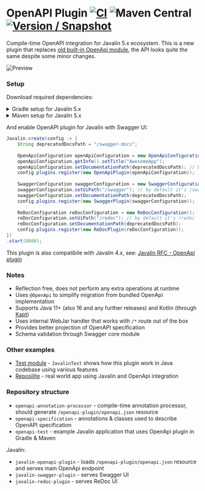 # OpenAPI Plugin [![CI](https://github.com/javalin/javalin-openapi/actions/workflows/gradle.yml/badge.svg)](https://github.com/javalin/javalin-openapi/actions/workflows/gradle.yml) ![Maven Central](https://img.shields.io/maven-central/v/io.javalin.community.openapi/openapi-annotation-processor?label=Maven%20Central) [![Version / Snapshot](https://maven.reposilite.com/api/badge/latest/snapshots/io/javalin/community/openapi/javalin-openapi-plugin?color=A97BFF&name=Snapshot)](https://maven.reposilite.com/#/snapshots/io/javalin/community/openapi)
Compile-time OpenAPI integration for Javalin 5.x ecosystem.
This is a new plugin that replaces [old built-in OpenApi module](https://github.com/javalin/javalin/tree/javalin-4x/javalin-openapi), 
the API looks quite the same despite some minor changes.

![Preview](https://user-images.githubusercontent.com/4235722/122982162-d2344f80-d39a-11eb-9a93-e52b9b7b7b53.png)

### Setup
Download required dependencies:

<details>
    <summary>Gradle setup for Javalin 5.x</summary>

```groovy
repositories {
    // For snapshots
    maven { url 'https://maven.reposilite.com/snapshots' }
}

dependencies {
    def openapi = "5.1.2"
    
    // For Java projects
    annotationProcessor("io.javalin.community.openapi:openapi-annotation-processor:$openapi")
    // For Kotlin projects
    kapt("io.javalin.community.openapi:openapi-annotation-processor:$openapi")

    implementation("io.javalin.community.openapi:javalin-openapi-plugin:$openapi") // for /openapi route with JSON scheme
    implementation("io.javalin.community.openapi:javalin-swagger-plugin:$openapi") // for Swagger UI
    implementation("io.javalin.community.openapi:javalin-redoc-plugin:$openapi") // for ReDoc UI
}
```

</details>

<details>
    <summary>Maven setup for Javalin 5.x</summary>

```xml
<project>
    <properties>
        <javalin.version>5.1.2</javalin.version>
    </properties>
    
    <repositories>
        <!-- Snapshots -->
        <repository>
            <id>reposilite-repository</id>
            <url>https://maven.reposilite.com/snapshots</url>
        </repository>
    </repositories>
    
    <dependencies>
        <!-- OpenApi plugin -->
        <dependency>
            <groupId>io.javalin.community.openapi</groupId>
            <artifactId>javalin-openapi-plugin</artifactId>
            <version>${javalin.version}</version>
        </dependency>
        <!-- Swagger plugin -->
        <dependency>
            <groupId>io.javalin.community.openapi</groupId>
            <artifactId>javalin-swagger-plugin</artifactId>
            <version>${javalin.version}</version>
        </dependency>
        <!-- ReDoc plugin -->
        <dependency>
            <groupId>io.javalin.community.openapi</groupId>
            <artifactId>javalin-redoc-plugin</artifactId>
            <version>${javalin.version}</version>
        </dependency>
        <dependency>
            <groupId>org.webjars.npm</groupId>
            <artifactId>redoc</artifactId>
            <version>2.0.0-rc.70</version>
            <exclusions>
                <exclusion>
                    <groupId>*</groupId>
                    <artifactId>*</artifactId>
                </exclusion>
            </exclusions>
        </dependency>
    </dependencies>
    
    <build>
        <pluginManagement>
            <plugins>
                <plugin>
                    <groupId>org.apache.maven.plugins</groupId>
                    <artifactId>maven-compiler-plugin</artifactId>
                    <version>3.10.1</version>
                    <configuration>
                        <annotationProcessorPaths>
                            <annotationProcessorPath>
                                <groupId>io.javalin.community.openapi</groupId>
                                <artifactId>openapi-annotation-processor</artifactId>
                                <version>${javalin.version}</version>
                            </annotationProcessorPath>
                        </annotationProcessorPaths>
                    </configuration>
                </plugin>
            </plugins>
        </pluginManagement>
    </build>
</project>
```

</details>

And enable OpenAPI plugin for Javalin with Swagger UI:

```java
Javalin.create(config -> {
    String deprecatedDocsPath = "/swagger-docs";
    
    OpenApiConfiguration openApiConfiguration = new OpenApiConfiguration();
    openApiConfiguration.getInfo().setTitle("AwesomeApp");
    openApiConfiguration.setDocumentationPath(deprecatedDocsPath); // by default it's /openapi
    config.plugins.register(new OpenApiPlugin(openApiConfiguration));
    
    SwaggerConfiguration swaggerConfiguration = new SwaggerConfiguration();
    swaggerConfiguration.setUiPath("/swagger"); // by default it's /swagger
    swaggerConfiguration.setDocumentationPath(deprecatedDocsPath);
    config.plugins.register(new SwaggerPlugin(swaggerConfiguration));
    
    ReDocConfiguration reDocConfiguration = new ReDocConfiguration();
    reDocConfiguration.setUiPath("/redoc"); // by default it's /redoc
    reDocConfiguration.setDocumentationPath(deprecatedDocsPath);
    config.plugins.register(new ReDocPlugin(reDocConfiguration));
})
.start(8080);
```

This plugin is also compatibile with Javalin 4.x, see: [Javalin RFC - OpenApi plugin](https://github.com/javalin/javalin-openapi/tree/99fe1f8eb1df46a1687653bf433d082d7115d426)

### Notes
* Reflection free, does not perform any extra operations at runtime
* Uses `@OpenApi` to simplify migration from bundled OpenApi implementation
* Supports Java 11+ (also 16 and any further releases) and Kotlin (through [Kapt](https://kotlinlang.org/docs/kapt.html))
* Uses internal WebJar handler that works with `/*` route out of the box
* Provides better projection of OpenAPI specification
* Schema validation through Swagger core module

### Other examples
* [Test module](https://github.com/javalin/javalin-openapi/blob/main/examples/javalin-gradle-kotlin/src/main/java/io/javalin/openapi/plugin/test/JavalinTest.java) - `JavalinTest` shows how this plugin work in Java codebase using various features
* [Reposilite](https://github.com/dzikoysk/reposilite) - real world app using Javalin and OpenApi integration

### Repository structure
* `openapi-annotation-processor` - compile-time annotation processor, should generate `/openapi-plugin/openapi.json` resource
* `openapi-specification` - annotations & classes used to describe OpenAPI specification
* `openapi-test` - example Javalin application that uses OpenApi plugin in Gradle & Maven

Javalin:

* `javalin-openapi-plugin` - loads `/openapi-plugin/openapi.json` resource and serves main OpenApi endpoint
* `javalin-swagger-plugin` - serves Swagger UI
* `javalin-redoc-plugin` - serves ReDoc UI
